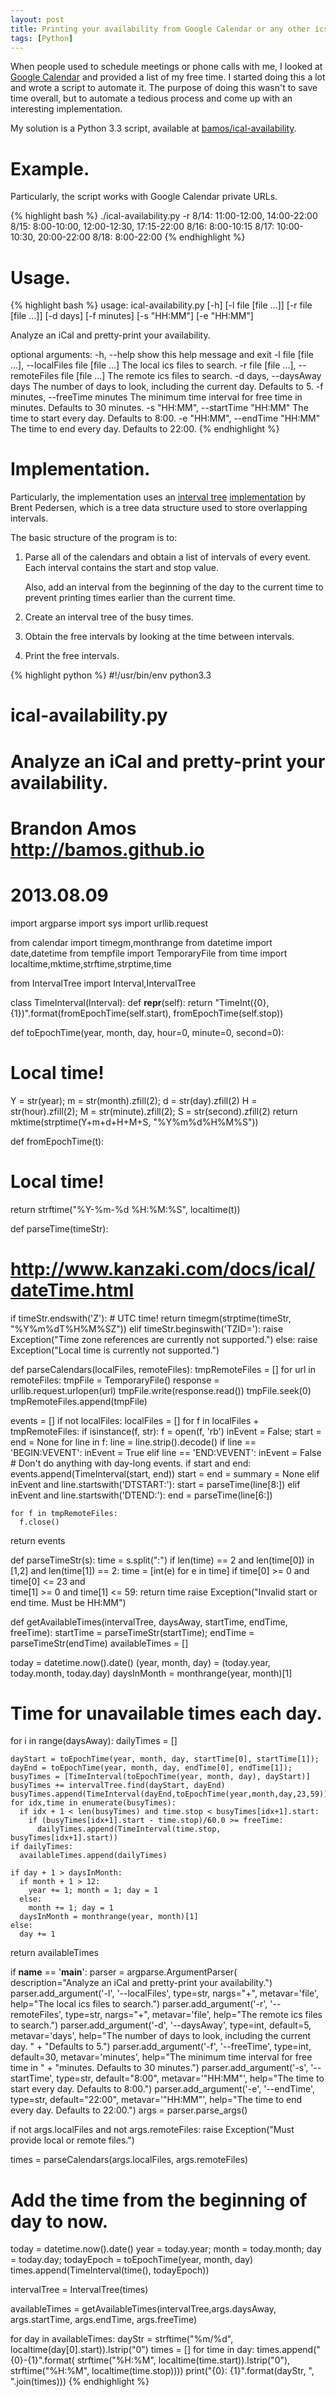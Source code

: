 ```yaml
---
layout: post
title: Printing your availability from Google Calendar or any other ics.
tags: [Python]
---
```


When people used to schedule meetings or phone calls with me,
I looked at [Google Calendar](http://calendar.google.com)
and provided a list of my free time.
I started doing this a lot and wrote a script to automate it.
The purpose of doing this wasn't to save time overall,
but to automate a tedious process and
come up with an interesting implementation.

My solution is a Python 3.3 script, available at
[bamos/ical-availability](https://github.com/bamos/ical-availability).

# Example.
Particularly, the script works with Google Calendar private URLs.

{% highlight bash %}
./ical-availability.py -r <private URL> <private URL>
8/14: 11:00-12:00, 14:00-22:00
8/15: 8:00-10:00, 12:00-12:30, 17:15-22:00
8/16: 8:00-10:15
8/17: 10:00-10:30, 20:00-22:00
8/18: 8:00-22:00
{% endhighlight %}

# Usage.

{% highlight bash %}
usage: ical-availability.py [-h] [-l file [file ...]] [-r file [file ...]]
                            [-d days] [-f minutes] [-s "HH:MM"] [-e "HH:MM"]

Analyze an iCal and pretty-print your availability.

optional arguments:
  -h, --help            show this help message and exit
  -l file [file ...], --localFiles file [file ...]
                        The local ics files to search.
  -r file [file ...], --remoteFiles file [file ...]
                        The remote ics files to search.
  -d days, --daysAway days
                        The number of days to look, including the current day.
                        Defaults to 5.
  -f minutes, --freeTime minutes
                        The minimum time interval for free time in minutes.
                        Defaults to 30 minutes.
  -s "HH:MM", --startTime "HH:MM"
                        The time to start every day. Defaults to 8:00.
  -e "HH:MM", --endTime "HH:MM"
                        The time to end every day. Defaults to 22:00.
{% endhighlight %}

# Implementation.
Particularly, the implementation uses an
[interval tree](http://en.wikipedia.org/wiki/Interval_tree)
[implementation](https://code.google.com/p/bpbio/source/browse/trunk/interval_tree/interval_tree.py)
by Brent Pedersen,
which is a tree data structure used to store overlapping intervals.

The basic structure of the program is to:

1. Parse all of the calendars and obtain a list of intervals of every event. 
   Each interval contains the start and stop value.

   Also, add an interval from the beginning of the day to the current time
   to prevent printing times earlier than the current time.
2. Create an interval tree of the busy times.
3. Obtain the free intervals by looking at the time between intervals.
4. Print the free intervals.

{% highlight python %}
#!/usr/bin/env python3.3
#
# ical-availability.py
# Analyze an iCal and pretty-print your availability.
#
# Brandon Amos <http://bamos.github.io>
# 2013.08.09

import argparse
import sys
import urllib.request

from calendar import timegm,monthrange
from datetime import date,datetime
from tempfile import TemporaryFile
from time import localtime,mktime,strftime,strptime,time

from IntervalTree import Interval,IntervalTree

class TimeInterval(Interval):
  def __repr__(self):
    return "TimeInt({0}, {1})".format(fromEpochTime(self.start),
        fromEpochTime(self.stop))

def toEpochTime(year, month, day, hour=0, minute=0, second=0):
  # Local time!
  Y = str(year); m = str(month).zfill(2); d = str(day).zfill(2)
  H = str(hour).zfill(2); M = str(minute).zfill(2); S = str(second).zfill(2)
  return mktime(strptime(Y+m+d+H+M+S, "%Y%m%d%H%M%S"))

def fromEpochTime(t):
  # Local time!
  return strftime("%Y-%m-%d %H:%M:%S", localtime(t))

def parseTime(timeStr):
  # http://www.kanzaki.com/docs/ical/dateTime.html
  if timeStr.endswith('Z'):
    # UTC time!
    return timegm(strptime(timeStr, "%Y%m%dT%H%M%SZ"))
  elif timeStr.beginswith('TZID='):
    raise Exception("Time zone references are currently not supported.")
  else:
    raise Exception("Local time is currently not supported.")

def parseCalendars(localFiles, remoteFiles):
  tmpRemoteFiles = []
  for url in remoteFiles:
    tmpFile = TemporaryFile()
    response = urllib.request.urlopen(url)
    tmpFile.write(response.read())
    tmpFile.seek(0)
    tmpRemoteFiles.append(tmpFile)

  events = []
  if not localFiles:
    localFiles = []
  for f in localFiles + tmpRemoteFiles:
    if isinstance(f, str):
      f = open(f, 'rb')
    inEvent = False; start = end = None
    for line in f:
      line = line.strip().decode()
      if line == 'BEGIN:VEVENT':
        inEvent = True
      elif line == 'END:VEVENT':
        inEvent = False
        # Don't do anything with day-long events.
        if start and end:
          events.append(TimeInterval(start, end))
        start = end = summary = None
      elif inEvent and line.startswith('DTSTART:'):
        start = parseTime(line[8:])
      elif inEvent and line.startswith('DTEND:'):
        end = parseTime(line[6:])

    for f in tmpRemoteFiles:
      f.close()
  return events

def parseTimeStr(s):
  time = s.split(":")
  if len(time) == 2 and len(time[0]) in [1,2] and len(time[1]) == 2:
    time = [int(e) for e in time]
    if time[0] >= 0 and time[0] <= 23 and \
       time[1] >= 0 and time[1] <= 59:
      return time
  raise Exception("Invalid start or end time. Must be HH:MM")

def getAvailableTimes(intervalTree, daysAway, startTime, endTime, freeTime):
  startTime = parseTimeStr(startTime); endTime = parseTimeStr(endTime)
  availableTimes = []

  today = datetime.now().date()
  (year, month, day) = (today.year, today.month, today.day)
  daysInMonth = monthrange(year, month)[1]

  # Time for unavailable times each day.
  for i in range(daysAway):
    dailyTimes = []

    dayStart = toEpochTime(year, month, day, startTime[0], startTime[1]);
    dayEnd = toEpochTime(year, month, day, endTime[0], endTime[1]);
    busyTimes = [TimeInterval(toEpochTime(year, month, day), dayStart)]
    busyTimes += intervalTree.find(dayStart, dayEnd)
    busyTimes.append(TimeInterval(dayEnd,toEpochTime(year,month,day,23,59)))
    for idx,time in enumerate(busyTimes):
      if idx + 1 < len(busyTimes) and time.stop < busyTimes[idx+1].start:
        if (busyTimes[idx+1].start - time.stop)/60.0 >= freeTime:
          dailyTimes.append(TimeInterval(time.stop, busyTimes[idx+1].start))
    if dailyTimes:
      availableTimes.append(dailyTimes)
        
    if day + 1 > daysInMonth:
      if month + 1 > 12:
        year += 1; month = 1; day = 1
      else:
        month += 1; day = 1
      daysInMonth = monthrange(year, month)[1]
    else:
      day += 1

  return availableTimes

if __name__ == '__main__':
  parser = argparse.ArgumentParser(
    description="Analyze an iCal and pretty-print your availability.")
  parser.add_argument('-l', '--localFiles', type=str, nargs="+",
      metavar='file', help="The local ics files to search.")
  parser.add_argument('-r', '--remoteFiles', type=str, nargs="+",
      metavar='file', help="The remote ics files to search.")
  parser.add_argument('-d', '--daysAway', type=int, default=5, metavar='days',
      help="The number of days to look, including the current day. " +
        "Defaults to 5.")
  parser.add_argument('-f', '--freeTime', type=int, default=30,
      metavar='minutes', help="The minimum time interval for free time in " +
        "minutes. Defaults to 30 minutes.")
  parser.add_argument('-s', '--startTime', type=str, default="8:00",
      metavar='"HH:MM"', help="The time to start every day. Defaults to 8:00.")
  parser.add_argument('-e', '--endTime', type=str, default="22:00",
      metavar='"HH:MM"', help="The time to end every day. Defaults to 22:00.")
  args = parser.parse_args()

  if not args.localFiles and not args.remoteFiles:
    raise Exception("Must provide local or remote files.")

  times = parseCalendars(args.localFiles, args.remoteFiles)

  # Add the time from the beginning of day to now.
  today = datetime.now().date()
  year = today.year; month = today.month; day = today.day;
  todayEpoch = toEpochTime(year, month, day)
  times.append(TimeInterval(time(), todayEpoch))

  intervalTree = IntervalTree(times)

  availableTimes = getAvailableTimes(intervalTree,args.daysAway,
      args.startTime, args.endTime, args.freeTime)

  for day in availableTimes:
    dayStr = strftime("%m/%d", localtime(day[0].start)).lstrip("0")
    times = []
    for time in day:
      times.append("{0}-{1}".format(
          strftime("%H:%M", localtime(time.start)).lstrip("0"),
          strftime("%H:%M", localtime(time.stop))))
    print("{0}: {1}".format(dayStr, ", ".join(times)))
{% endhighlight %}
